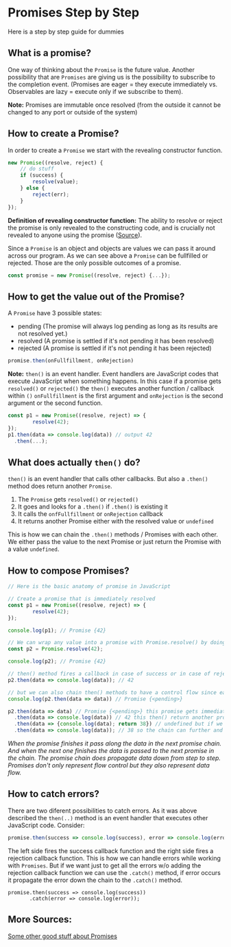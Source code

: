 # Promises Step by Step

Here is a step by step guide for dummies

## What is a promise? 

One way of thinking about the `Promise` is the future value. Another possibility that are `Promises` are giving us is the possibility to subscribe to the completion event. (Promises are eager = they execute immediately vs. Observables are lazy = execute only if we subscribe to them).

**Note:** Promises are immutable once resolved (from the outside it cannot be changed to any port or outside of the system)

## How to create a Promise?

In order to create a `Promise` we start with the revealing constructor function. 

````js
new Promise((resolve, reject) {
    // do stuff
    if (success) {
        resolve(value);
    } else {
        reject(err);
    }
});
````
**Definition of revealing constructor function:** The ability to resolve or reject the promise is only revealed to the constructing code, and is crucially not revealed to anyone using the promise ([Source](https://blog.domenic.me/the-revealing-constructor-pattern/)).

Since a `Promise` is an object and objects are values we can pass it around across our program. As we can see above a `Promise` can be fullfilled or rejected. Those are the only possible outcomes of a promise. 

````js
const promise = new Promise((resolve, reject) {...});
````

## How to get the value out of the Promise?

A `Promise` have 3 possible states:

* pending (The promise will always log pending as long as its results are not resolved yet.)
* resolved (A promise is settled if it's not pending it has been resolved)
* rejected (A promise is settled if it's not pending it has been rejected)

````js
promise.then(onFullfillment, onRejection)
````
**Note:** `then()` is an event handler. Event handlers are JavaScript codes that execute JavaScript when something happens. In this case if a promise gets `resolved()` or `rejected()` the `then()` executes another function / callback within `()`  `onFullfillment` is the first argument and `onRejection` is the second argument or the second function.

````js
const p1 = new Promise((resolve, reject) => {
        resolve(42);
});
p1.then(data => console.log(data)) // output 42
  .then(...);
````

## What does actually `then()` do?

`then()` is an event handler that calls other callbacks. But also a `.then()` method does return another `Promise`. 
1. The `Promise` gets `resolved()` or `rejected()`
2. It goes and looks for a `.then()` if `.then()` is existing it
3. It calls the `onfFullfillment` or `onRejection` callback
4. It returns another Promise either with the resolved value or `undefined`

This is how we can chain the `.then()` methods / Promises with each other. We either pass the value to the next Promise or just return the Promise with a value `undefined`.


## How to compose Promises?

```js
// Here is the basic anatomy of promise in JavaScript

// Create a promise that is immediately resolved
const p1 = new Promise((resolve, reject) => {
        resolve(42);
});

console.log(p1); // Promise {42}

// We can wrap any value into a promise with Promise.resolve() by doing so we can normalize the values
const p2 = Promise.resolve(42);

console.log(p2); // Promise {42}

// then() method fires a callback in case of success or in case of rejection
p2.then(data => console.log(data)); // 42

// but we can also chain then() methods to have a control flow since each .then() returns another promise
console.log(p2.then(data => data)) // Promise {<pending>}

p2.then(data => data) // Promise {<pending>} this promise gets immediately resolved with the next .then()
  .then(data => console.log(data)) // 42 this then() return another promise, since we are not returning anything it's undefined
  .then(data => {console.log(data); return 38}) // undefined but if we would now return something it will be wrapped into a promise again
  .then(data => console.log(data)); // 38 so the chain can further and further
```

*When the promise finishes it pass along the data in the next promise chain. And when the next one finishes the data is passed to the next promise in the chain. The promise chain does propagate data down from step to step. Promises don't only represent flow control but they also represent data flow.*

## How to catch errors?

There are two diferent possibilities to catch errors. As it was above described the `then(..)` method is an event handler that executes other JavaScript code. Consider:

````js
promise.then(success => console.log(success), error => console.log(error))
````

The left side fires the success callback function and the right side fires a rejection callback function. This is how we can handle errors while working with `Promises`. But if we want just to get all the errors w/o adding the rejection callback function we can use the `.catch()` method, if error occurs it propagate the error down the chain to the `.catch()` method. 

````
promise.then(success => console.log(success))
       .catch(error => console.log(error));
````

## More Sources:

[Some other good stuff about Promises](https://github.com/mittyo/javascript-pocketguide/blob/master/async-js/promises.md)









